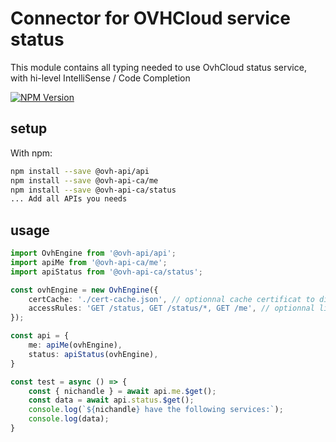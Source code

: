 # Connector for OVHCloud service status

This module contains all typing needed to use OvhCloud status service, with hi-level IntelliSense / Code Completion

[![NPM Version](https://img.shields.io/npm/v/@ovh-api-ca/status.svg?style=flat)](https://www.npmjs.org/package/@ovh-api-ca/status)

## setup

With npm:
````bash
npm install --save @ovh-api/api
npm install --save @ovh-api-ca/me
npm install --save @ovh-api-ca/status
... Add all APIs you needs
````

## usage

````typescript
import OvhEngine from '@ovh-api/api';
import apiMe from '@ovh-api-ca/me';
import apiStatus from '@ovh-api-ca/status';

const ovhEngine = new OvhEngine({ 
    certCache: './cert-cache.json', // optionnal cache certificat to disk
    accessRules: 'GET /status, GET /status/*, GET /me', // optionnal limit the requested privileges.
});

const api = {
    me: apiMe(ovhEngine),
    status: apiStatus(ovhEngine),
}

const test = async () => {
    const { nichandle } = await api.me.$get();
    const data = await api.status.$get();
    console.log(`${nichandle} have the following services:`);
    console.log(data);
}

````